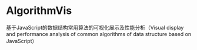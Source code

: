 # AlgorithmVis
基于JavaScript的数据结构常用算法的可视化展示及性能分析（Visual display and performance analysis of common algorithms of data structure based on JavaScript）
